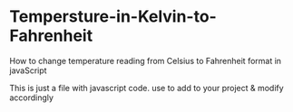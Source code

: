 # Tempersture-in-Kelvin-to-Fahrenheit

How to change temperature reading from Celsius to Fahrenheit format in javaScript</br>

This is just a file with javascript code. use to add to your project & modify accordingly
